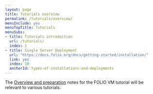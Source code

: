 ```yaml
---
layout: page
title: Tutorials overview
permalink: /tutorials/overview/
menuInclude: yes
menuTopTitle: Tutorials
menuSubs:
- title: Tutorials introduction
  url: /tutorials/
  index: 1
- title: Single Server Deployment
  url: "https://docs.folio.org/docs/getting-started/installation/"
  link: yes
  index: 10
  anchorId: types-of-installations-and-deployments
---
```


The [Overview and preparation](/tutorials/folio-vm/overview/) notes for the FOLIO VM tutorial will be relevant to various tutorials.

